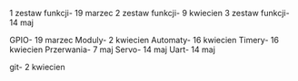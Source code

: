 1 zestaw funkcji- 19 marzec
2 zestaw funkcji- 9 kwiecien
3 zestaw funkcji- 14 maj

GPIO- 19 marzec
Moduly- 2 kwiecien
Automaty- 16 kwiecien
Timery- 16 kwiecien
Przerwania- 7 maj
Servo- 14 maj
Uart- 14 maj

git- 2 kwiecien
